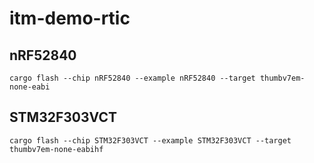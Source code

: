 # itm-demo-rtic

## nRF52840
`cargo flash --chip nRF52840 --example nRF52840 --target thumbv7em-none-eabi`

## STM32F303VCT
`cargo flash --chip STM32F303VCT --example STM32F303VCT --target thumbv7em-none-eabihf`
